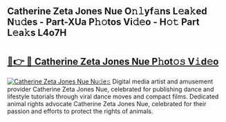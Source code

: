 ## Catherine Zeta Jones Nue O𝚗𝚕yf𝚊ns L𝚎a𝚔ed N𝚞𝚍es - Part-XUa P𝚑𝚘tos Vi𝚍𝚎o - H𝚘𝚝 Part L𝚎a𝚔s L4o7H

# <h2><a href="http://kf2tdwf.oniu.top/?m=Catherine+Zeta+Jones+Nue">🔗👉 🔴 Catherine Zeta Jones Nue P𝚑ot𝚘𝚜 V𝚒d𝚎o</a></h2>

[![Catherine Zeta Jones Nue Nu𝚍e𝚜](https://i.imgur.com/0qMVB7G.gif)](http://kf2tdwf.oniu.top/?m=Catherine+Zeta+Jones+Nue)
Digital media artist and amusement provider Catherine Zeta Jones Nue, celebrated for publishing dance and lifestyle tutorials through viral dance moves and compact films. Dedicated animal rights advocate Catherine Zeta Jones Nue, celebrated for their passion and efforts to protect the rights of animals.  
